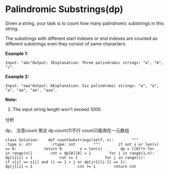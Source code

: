 # Palindromic Substrings\(dp\)

Given a string, your task is to count how many palindromic substrings in this string.

The substrings with different start indexes or end indexes are counted as different substrings even they consist of same characters.

**Example 1:**

```text
Input: "abc"Output: 3Explanation: Three palindromic strings: "a", "b", "c".
```

**Example 2:**

```text
Input: "aaa"Output: 6Explanation: Six palindromic strings: "a", "a", "a", "aa", "aa", "aaa".
```

**Note:**

1. The input string length won't exceed 1000.

分析

dp， 注意count 用法 dp.count\(1\)不行 count只能用在一元数组

```text
class Solution:    def countSubstrings(self, s):        """        :type s: str        :rtype: int        """        if not s or len(s) == 0:            return 0        n = len(s)        dp = [[0]*n for _ in range(n)]        cnt = dp[0][0] = 1        for i in range(1,n):            dp[i][i] = 1            cnt += 1            for j in range(i):                if s[i] == s[j] and (i == 1 + j or dp[j+1][i-1] == 1):                    dp[j][i] = 1                    cnt += 1        return cnt
```

